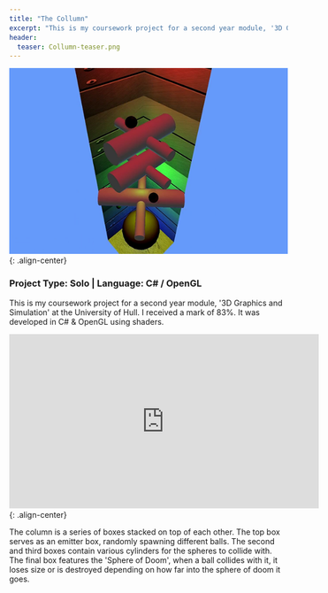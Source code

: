```yaml
---
title: "The Collumn"
excerpt: "This is my coursework project for a second year module, '3D Graphics and Simulation' at the University of Hull. It was developed in C# & OpenGL using shaders."
header:
  teaser: Collumn-teaser.png
---
```


![The Collum](/images/Collumn-teaser.png){: .align-center}

### Project Type: Solo | Language: C# / OpenGL

This is my coursework project for a second year module, '3D Graphics and Simulation' at the University of Hull. I received a mark of 83%. It was developed in C# & OpenGL using shaders.

<iframe width="560" height="315" src="https://www.youtube.com/embed/jYbO08CpF0o" frameborder="0" allowfullscreen></iframe>{: .align-center}

The column is a series of boxes stacked on top of each other. The top box serves as an emitter box, randomly spawning different balls. The second and third boxes contain various cylinders for the spheres to collide with. The final box features the 'Sphere of Doom', when a ball collides with it, it loses size or is destroyed depending on how far into the sphere of doom it goes.
